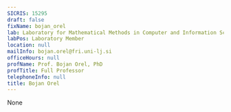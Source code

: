 ```yaml
---
SICRIS: 15295
draft: false
fixName: bojan_orel
lab: Laboratory for Mathematical Methods in Computer and Information Science
labPos: Laboratory Member
location: null
mailInfo: bojan.orel@fri.uni-lj.si
officeHours: null
profName: Prof. Bojan Orel, PhD
profTitle: Full Professor
telephoneInfo: null
title: Bojan Orel
---
```


None